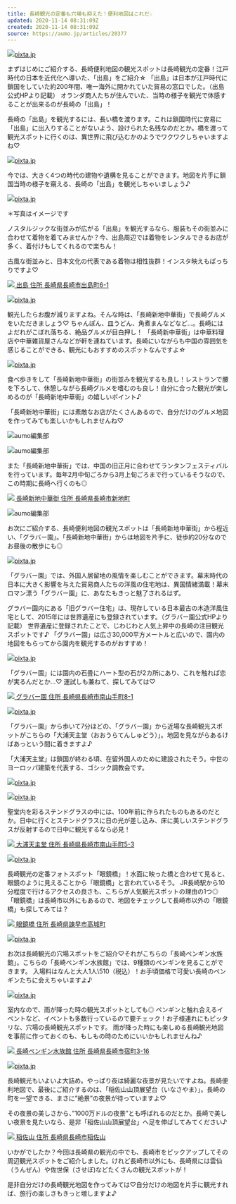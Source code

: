 ```yaml
---
title: 長崎観光の定番も穴場も抑えた！便利地図はこれだ☆
updated: 2020-11-14 08:31:09Z
created: 2020-11-14 08:31:09Z
source: https://aumo.jp/articles/20377
---
```


[![](https://media-assets.aumo.jp/uploads/photo/upload_photo/data/52464/large_0828b9d0-e263-442a-9b30-6c0efa5118ca.jpeg)](https://aumo.jp/photos/52464)[pixta.jp](https://pixta.jp/photo/36365921)

まずはじめにご紹介する、長崎便利地図の観光スポットは長崎観光の定番！江戸時代の日本を近代化へ導いた、「出島」をご紹介☆
「出島」は日本が江戸時代に鎖国をしていた約200年間、唯一海外に開かれていた貿易の窓口でした。（出島公式HPより記載）
オランダ商人たちが住んでいた、当時の様子を観光で体感することが出来るのが長崎の「出島」！

長崎の「出島」を観光するには、長い橋を渡ります。これは鎖国時代に安易に「出島」に出入りすることがないよう、設けられた名残なのだとか。橋を渡って観光スポットに行くのは、異世界に飛び込むかのようでワクワクしちゃいますよね♡

[![](https://media-assets.aumo.jp/uploads/photo/upload_photo/data/52427/large_227e1e1e-1a09-4e72-bf6d-2a84023fdbc2.jpeg)](https://aumo.jp/photos/52427)[pixta.jp](https://pixta.jp/photo/6316872)

今では、大きく4つの時代の建物や遺構を見ることができます。地図を片手に鎖国当時の様子を窺える、長崎の「出島」を観光しちゃいましょう♪

[![](https://media-assets.aumo.jp/uploads/photo/upload_photo/data/52475/large_e3fb7ddf-1e2b-4cc3-949a-13aa8aae0521.jpeg)](https://aumo.jp/photos/52475)[pixta.jp](https://pixta.jp/photo/22374980)

＊写真はイメージです

ノスタルジックな街並みが広がる「出島」を観光するなら、服装もその街並みに合わせて着物を着てみませんか？今、出島周辺では着物をレンタルできるお店が多く、着付けもしてくれるので楽ちん！

古風な街並みと、日本文化の代表である着物は相性抜群！インスタ映えもばっちりですよ♡

[![](https://media-assets.aumo.jp/uploads/photo/snap_photo/data/1602974/thumb_5f05b183-26d4-4c81-92c0-ce054dada312.jpeg) 出島 住所 長崎県長崎市出島町6-1](https://leisure.aumo.jp/leisures/14626)

[![](https://media-assets.aumo.jp/uploads/photo/upload_photo/data/52484/large_c317c831-dfae-4b26-9c8e-8d6a4d5e436a.jpeg)](https://aumo.jp/photos/52484)[pixta.jp](https://pixta.jp/photo/28275854)

観光したらお腹が減りますよね。そんな時は、「長崎新地中華街」で長崎グルメをいただきましょう♡
ちゃんぽん、皿うどん、角煮まんなどなど…。長崎にはよだれがこぼれ落ちる、絶品グルメが目白押し！
「長崎新中華街」は中華料理店や中華雑貨屋さんなどが軒を連ねています。長崎にいながらも中国の雰囲気を感じることができる、観光にもおすすめのスポットなんですよ☆

[![](https://media-assets.aumo.jp/uploads/photo/upload_photo/data/52485/large_e32dd6b0-371f-4893-996a-e82f06657e66.jpeg)](https://aumo.jp/photos/52485)[pixta.jp](https://pixta.jp/photo/28059685)

食べ歩きをして「長崎新地中華街」の街並みを観光するも良し！レストランで腰を下ろして、休憩しながら長崎グルメを嗜むのも良し！自分に合った観光が楽しめるのが「長崎新地中華街」の嬉しいポイント♪

「長崎新地中華街」には素敵なお店がたくさんあるので、自分だけのグルメ地図を作ってみても楽しいかもしれませんね♡

[![](https://media-assets.aumo.jp/uploads/photo/upload_photo/data/52482/large_40add83d-95de-42a3-9f87-207a0ed37d9e.jpeg)](https://aumo.jp/photos/52482)aumo編集部

[![](https://media-assets.aumo.jp/uploads/photo/upload_photo/data/52483/large_6b7437aa-337e-44d6-8e70-648ebfc847e2.jpeg)](https://aumo.jp/photos/52483)aumo編集部

また「長崎新地中華街」では、中国の旧正月に合わせてランタンフェスティバルを行っています。毎年2月中旬ごろから3月上旬ごろまで行っているそうなので、この時期に長崎へ行くのも◎

[![](https://media-assets.aumo.jp/uploads/photo/snap_photo/data/2648369/thumb_5e9c6f4c-b029-4e48-82ff-a290908674a2.jpeg) 長崎新地中華街 住所 長崎県長崎市新地町](https://leisure.aumo.jp/leisures/14624)

[![](https://media-assets.aumo.jp/uploads/photo/upload_photo/data/51655/large_a360aa2f-ce37-4444-abbb-60f371df4a16.jpeg)](https://aumo.jp/photos/51655)aumo編集部

お次にご紹介する、長崎便利地図の観光スポットは「長崎新地中華街」から程近い、「グラバー園」。「長崎新地中華街」からは地図を片手に、徒歩約20分なのでお昼後の散歩にも◎

[![](https://media-assets.aumo.jp/uploads/photo/upload_photo/data/52502/large_fc8d3d32-2b91-4d79-8f45-5297fedda4b2.jpeg)](https://aumo.jp/photos/52502)[pixta.jp](https://pixta.jp/photo/28275786)

「グラバー園」では、外国人居留地の風情を楽しむことができます。幕末時代の日本に大きく影響を与えた貿易商人たちの洋風の住宅地は、異国情緒満載！幕末ロマン漂う「グラバー園」に、あなたもきっと魅了されるはず。

グラバー園内にある「旧グラバー住宅」は、現存している日本最古の木造洋風住宅として、2015年には世界遺産にも登録されています。（グラバー園公式HPより記載）
世界遺産に登録されたことで、じわじわと人気上昇中の長崎の注目観光スポットです♪
「グラバー園」は広さ30,000平方メートルと広いので、園内の地図をもらってから園内を観光するのがおすすめ！

[![](https://media-assets.aumo.jp/uploads/photo/upload_photo/data/52494/large_f61d213b-21e8-46c9-8b90-10fb26eeeaa7.jpeg)](https://aumo.jp/photos/52494)[pixta.jp](https://pixta.jp/photo/34767106)

「グラバー園」には園内の石畳にハート型の石が2カ所にあり、これを触れば恋が実るんだとか…♡
運試しも兼ねて、探してみては♡

[![](https://media-assets.aumo.jp/uploads/photo/snap_photo/data/3730698/thumb_55e2ed02-437f-4d25-a714-ce285c5893b5.jpeg) グラバー園 住所 長崎県長崎市南山手町8-1](https://leisure.aumo.jp/leisures/14622)

[![](https://media-assets.aumo.jp/uploads/photo/upload_photo/data/52508/large_96e0d1b8-716c-42ac-af61-6efb182f18fc.jpeg)](https://aumo.jp/photos/52508)[pixta.jp](https://pixta.jp/photo/28275789)

「グラバー園」から歩いて7分ほどの、「グラバー園」から近場な長崎観光スポットがこちらの「大浦天主堂（おおうらてんしゅどう）」。地図を見ながらあるけばあっという間に着きますよ♪

「大浦天主堂」は鎖国が終わる頃、在留外国人のために建設されたそう。中世のヨーロッパ建築を代表する、ゴシック調教会です。

[![](https://media-assets.aumo.jp/uploads/photo/upload_photo/data/52509/large_a343dd78-27d6-4594-9802-8bec6a96d747.jpeg)](https://aumo.jp/photos/52509)[pixta.jp](https://pixta.jp/photo/7354460)

[![](https://media-assets.aumo.jp/uploads/photo/upload_photo/data/52521/large_5d602a7f-53b8-41ef-a09c-f40a35139a7e.jpeg)](https://aumo.jp/photos/52521)[pixta.jp](https://pixta.jp/photo/7147548)

聖堂内を彩るステンドグラスの中には、100年前に作られたものもあるのだとか。日中に行くとステンドグラスに日の光が差し込み、床に美しいステンドグラスが反射するので日中に観光するなら必見！

[![](https://media-assets.aumo.jp/uploads/photo/snap_photo/data/2251280/thumb_bfc7b99b-14df-487b-abcd-ad6dd9c5ccb6.jpeg) 大浦天主堂 住所 長崎県長崎市南山手町5-3](https://leisure.aumo.jp/leisures/1668)

[![](https://media-assets.aumo.jp/uploads/photo/upload_photo/data/52512/large_c86f7a6b-f14c-405f-8876-1aae7c43a2f1.jpeg)](https://aumo.jp/photos/52512)[pixta.jp](https://pixta.jp/photo/27278831)

長崎観光の定番フォトスポット「眼鏡橋」！水面に映った橋と合わせて見ると、眼鏡のように見えることから「眼鏡橋」と言われているそう。
JR長崎駅から10分程度で行けるアクセスの良さも、こちらが人気観光スポットの理由の1つ◎
「眼鏡橋」は長崎市以外にもあるので、地図をチェックして長崎市以外の「眼鏡橋」も探してみては？

[![](https://media-assets.aumo.jp/uploads/photo/snap_photo/data/2254390/thumb_48950708-1d5c-4736-b545-2a00df3fde8d.jpeg) 眼鏡橋 住所 長崎県諫早市高城町](https://leisure.aumo.jp/leisures/30)

[![](https://media-assets.aumo.jp/uploads/photo/upload_photo/data/52542/large_d8cc2d17-aa1d-4e68-afa3-b9eb72392924.jpeg)](https://aumo.jp/photos/52542)[pixta.jp](https://pixta.jp/photo/31287805)

お次は長崎観光の穴場スポットをご紹介♡それがこちらの「長崎ペンギン水族館」。こちらの「長崎ペンギン水族館」では、9種類のペンギンを見ることができます。
入場料はなんと大人1人\510（税込）！お手頃価格で可愛い長崎のペンギンたちに会えちゃいますよ♪

[![](https://media-assets.aumo.jp/uploads/photo/upload_photo/data/52552/large_671ddc9f-4b72-4dd2-af27-f6bf5588bc73.jpeg)](https://aumo.jp/photos/52552)[pixta.jp](https://pixta.jp/photo/11855416)

室内なので、雨が降った時の観光スポットとしても◎
ペンギンと触れ合えるイベントなど、イベントも多数行っているので要チェック！お子様連れにもピッタリな、穴場の長崎観光スポットです。
雨が降った時にも楽しめる長崎観光地図を事前に作っておくのも、もしもの時のためにいいかもしれませんね♪

[![](https://media-assets.aumo.jp/uploads/photo/snap_photo/data/1689332/thumb_1c2a3352-0a59-48b3-bcca-1beaec9b3b8f.jpeg) 長崎ペンギン水族館 住所 長崎県長崎市宿町3-16](https://gourmet.aumo.jp/gourmets/860375)

[![](https://media-assets.aumo.jp/uploads/photo/upload_photo/data/52510/large_6e90f119-3a7d-4da6-80ea-8cad175b5892.jpeg)](https://aumo.jp/photos/52510)[pixta.jp](https://pixta.jp/photo/35646552)

長崎観光もいよいよ大詰め。やっぱり夜は綺麗な夜景が見たいですよね。長崎便利地図で、最後にご紹介するのは、「稲佐山山頂展望台（いなさやま）」。長崎の町を一望できる、まさに”絶景”の夜景が待っていますよ♡

その夜景の美しさから、”1000万ドルの夜景”とも呼ばれるのだとか。長崎で美しい夜景を見たいなら、是非「稲佐山山頂展望台」へ足を伸ばしてみてください♪

[![](https://media-assets.aumo.jp/uploads/photo/snap_photo/data/3623229/thumb_9cf8738e-a473-4d49-a469-62dad57742e8.jpeg) 稲佐山 住所 長崎県長崎市稲佐山](https://leisure.aumo.jp/leisures/1664)

いかがでしたか？今回は長崎県の観光の中でも、長崎市をピックアップしてその周辺観光スポットをご紹介しました。けれど長崎市以外にも、長崎県には雲仙（うんぜん）や佐世保（させぼ)などたくさんの観光スポットが！

是非自分だけの長崎観光地図を作ってみては♡自分だけの地図を片手に観光すれば、旅行の楽しさもきっと増しますよ♪